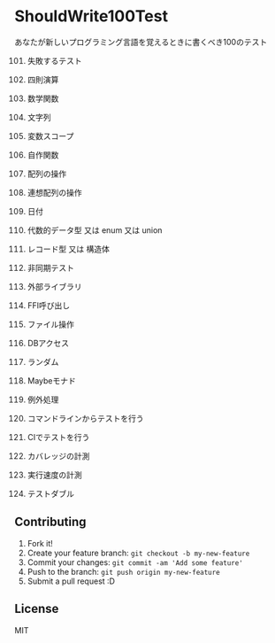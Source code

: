 ShouldWrite100Test
==================

あなたが新しいプログラミング言語を覚えるときに書くべき100のテスト

101. 失敗するテスト
102. 四則演算
103. 数学関数
104. 文字列
105. 変数スコープ
106. 自作関数

201. 配列の操作
202. 連想配列の操作
203. 日付
204. 代数的データ型 又は enum 又は union
205. レコード型 又は 構造体

301. 非同期テスト

401. 外部ライブラリ
402. FFI呼び出し

501. ファイル操作
502. DBアクセス

601. ランダム

701. Maybeモナド

801. 例外処理

901. コマンドラインからテストを行う
902. CIでテストを行う
903. カバレッジの計測
904. 実行速度の計測

1001. テストダブル

## Contributing

1. Fork it!
2. Create your feature branch: `git checkout -b my-new-feature`
3. Commit your changes: `git commit -am 'Add some feature'`
4. Push to the branch: `git push origin my-new-feature`
5. Submit a pull request :D

## License

MIT